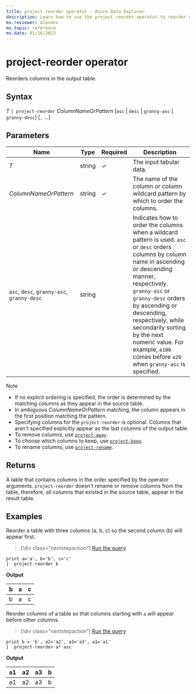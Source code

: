 ```yaml
---
title: project-reorder operator - Azure Data Explorer
description: Learn how to use the project-reorder operator to reorder columns in the output table.
ms.reviewer: alexans
ms.topic: reference
ms.date: 01/16/2023
---
```

# project-reorder operator

Reorders columns in the output table.

## Syntax

*T* `| project-reorder` *ColumnNameOrPattern* [`asc` | `desc` | `granny-asc` | `granny-desc`] [`,` ...]

## Parameters

| Name | Type | Required | Description |
|--|--|--|--|
| *T* | string | &check; | The input tabular data.|
| *ColumnNameOrPattern* | string | &check; | The name of the column or column wildcard pattern by which to order the columns. |
| `asc`, `desc`, `granny-asc`, `granny-desc` | string | | Indicates how to order the columns when a wildcard pattern is used. `asc` or `desc` orders columns by column name in ascending or descending manner, respectively. `granny-asc` or `granny-desc` orders by ascending or descending, respectively, while secondarily sorting by the next numeric value. For example, `a100` comes before `a20` when `granny-asc` is specified.|

> [!NOTE]
>
> * If no explicit ordering is specified, the order is determined by the matching columns as they appear in the source table.
> * In ambiguous *ColumnNameOrPattern* matching, the column appears in the first position matching the pattern.
> * Specifying columns for the `project-reorder` is optional. Columns that aren't specified explicitly appear as the last columns of the output table.
> * To remove columns, use [`project-away`](projectawayoperator.md).
> * To choose which columns to keep, use [`project-keep`](project-keep-operator.md).
> * To rename columns, use [`project-rename`](projectrenameoperator.md).

## Returns

A table that contains columns in the order specified by the operator arguments. `project-reorder` doesn't rename or remove columns from the table, therefore, all columns that existed in the source table, appear in the result table.

## Examples

Reorder a table with three columns (a, b, c) so the second column (b) will appear first.

> [!div class="nextstepaction"]
> <a href="https://dataexplorer.azure.com/clusters/help/databases/Samples?query=H4sIAAAAAAAAAysoyswrUUi0VU9U11FIslVPAlLJturJ6rxcNQoKBUX5WanJJbpFqflFKalFCkkA1H2l7S8AAAA=" target="_blank">Run the query</a>

```kusto
print a='a', b='b', c='c'
|  project-reorder b
```

**Output**

|b|a|c|
|---|---|---|
|b|a|c|

Reorder columns of a table so that columns starting with `a` will appear before other columns.

> [!div class="nextstepaction"]
> <a href="https://dataexplorer.azure.com/clusters/help/databases/Samples?query=H4sIAAAAAAAAAysoyswrUUhSsFVQT1LXUUg0slVPNAIxjIEMYxDDEMgwVOflqlFQKCjKz0pNLtEtSs0vSkktUkjUUkgsTgYAJU2yOEMAAAA=" target="_blank">Run the query</a>

```kusto
print b = 'b', a2='a2', a3='a3', a1='a1'
|  project-reorder a* asc
```

**Output**

|a1|a2|a3|b|
|---|---|---|---|
|a1|a2|a3|b|
